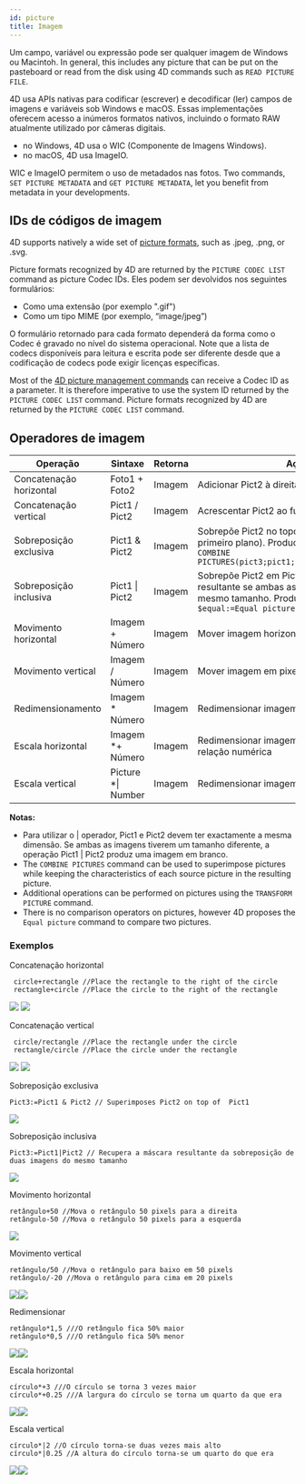 ```yaml
---
id: picture
title: Imagem
---
```


Um campo, variável ou expressão pode ser qualquer imagem de Windows ou Macintoh. In general, this includes any picture that can be put on the pasteboard or read from the disk using 4D commands such as `READ PICTURE FILE`.

4D usa APIs nativas para codificar (escrever) e decodificar (ler) campos de imagens e variáveis sob Windows e macOS. Essas implementações oferecem acesso a inúmeros formatos nativos, incluindo o formato RAW atualmente utilizado por câmeras digitais.

- no Windows, 4D usa o WIC (Componente de Imagens Windows).
- no macOS, 4D usa ImageIO.

WIC e ImageIO permitem o uso de metadados nas fotos. Two commands, `SET PICTURE METADATA` and `GET PICTURE METADATA`, let you benefit from metadata in your developments.

## IDs de códigos de imagem

4D supports natively a wide set of [picture formats](FormEditor/pictures.md#native-formats-supported), such as .jpeg, .png, or .svg.

Picture formats recognized by 4D are returned by the `PICTURE CODEC LIST` command as picture Codec IDs.  Eles podem ser devolvidos nos seguintes formulários:

- Como uma extensão (por exemplo ".gif")
- Como um tipo MIME (por exemplo, “image/jpeg”)

O formulário retornado para cada formato dependerá da forma como o Codec é gravado no nível do sistema operacional. Note que a lista de codecs disponíveis para leitura e escrita pode ser diferente desde que a codificação de codecs pode exigir licenças específicas.

Most of the [4D picture management commands](https://doc.4d.com/4Dv18/4D/18/Pictures.201-4504337.en.html) can receive a Codec ID as a parameter. It is therefore imperative to use the system ID returned by the `PICTURE CODEC LIST` command.
Picture formats recognized by 4D are returned by the `PICTURE CODEC LIST` command.

## Operadores de imagem

| Operação                | Sintaxe             | Retorna | Ação                                                                                                                                                                        |
| ----------------------- | ------------------- | ------- | --------------------------------------------------------------------------------------------------------------------------------------------------------------------------- |
| Concatenação horizontal | Foto1 + Foto2       | Imagem  | Adicionar Pict2 à direita da Pict1                                                                                                                                          |
| Concatenação vertical   | Pict1 / Pict2       | Imagem  | Acrescentar Pict2 ao fundo de Pict1                                                                                                                                         |
| Sobreposição exclusiva  | Pict1 & Pict2       | Imagem  | Sobrepõe Pict2 no topo de Pict1 (Pict2 em primeiro plano). Produces the same result as `COMBINE PICTURES(pict3;pict1;Superimposition;pict2)`             |
| Sobreposição inclusiva  | Pict1 \| Pict2      | Imagem  | Sobrepõe Pict2 em Pict1 e devolve a máscara resultante se ambas as imagens tiverem o mesmo tamanho. Produces the same result as `$equal:=Equal pictures(Pict1;Pict2;Pict3)` |
| Movimento horizontal    | Imagem + Número     | Imagem  | Mover imagem horizontalmente número pixels                                                                                                                                  |
| Movimento vertical      | Imagem / Número     | Imagem  | Mover imagem em pixels do número vertical                                                                                                                                   |
| Redimensionamento       | Imagem \* Número    | Imagem  | Redimensionar imagem por proporção número                                                                                                                                   |
| Escala horizontal       | Imagem \*+ Número   | Imagem  | Redimensionar imagem horizontalmente por relação numérica                                                                                                                   |
| Escala vertical         | Picture \*\| Number | Imagem  | Redimensionar imagem por proporção número                                                                                                                                   |

**Notas:**

- Para utilizar o | operador, Pict1 e Pict2 devem ter exactamente a mesma dimensão. Se ambas as imagens tiverem um tamanho diferente, a operação Pict1 | Pict2 produz uma imagem em branco.
- The `COMBINE PICTURES` command can be used to superimpose pictures while keeping the characteristics of each source picture in the resulting picture.
- Additional operations can be performed on pictures using the `TRANSFORM PICTURE` command.
- There is no comparison operators on pictures, however 4D proposes the `Equal picture` command to compare two pictures.

### Exemplos

Concatenação horizontal

```4d
 circle+rectangle //Place the rectangle to the right of the circle
 rectangle+circle //Place the circle to the right of the rectangle
```

![](../assets/en/Concepts/concatHor.en.png)
![](../assets/en/Concepts/concatHor2.en.png)

Concatenação vertical

```4d
 circle/rectangle //Place the rectangle under the circle
 rectangle/circle //Place the circle under the rectangle
```

![](../assets/en/Concepts/concatVer.en.png)
![](../assets/en/Concepts/concatVer2.en.png)

Sobreposição exclusiva

```4d
Pict3:=Pict1 & Pict2 // Superimposes Pict2 on top of  Pict1
```

![](../assets/en/Concepts/superimpoExc.fr.png)

Sobreposição inclusiva

```4d
Pict3:=Pict1|Pict2 // Recupera a máscara resultante da sobreposição de duas imagens do mesmo tamanho
```

![](../assets/en/Concepts/superimpoInc.fr.png)

Movimento horizontal

```4d
retângulo+50 //Mova o retângulo 50 pixels para a direita
retângulo-50 //Mova o retângulo 50 pixels para a esquerda
```

![](../assets/en/Concepts/hormove.en.png)

Movimento vertical

```4d
retângulo/50 //Mova o retângulo para baixo em 50 pixels
retângulo/-20 //Mova o retângulo para cima em 20 pixels
```

![](../assets/en/Concepts/vertmove.en.png)![](../assets/en/Concepts/vertmove2.en.png)

Redimensionar

```4d
retângulo*1,5 ///O retângulo fica 50% maior
retângulo*0,5 ///O retângulo fica 50% menor
```

![](../assets/en/Concepts/resize.en.png)![](../assets/en/Concepts/resisze2.en.png)

Escala horizontal

```4d
círculo*+3 ///O círculo se torna 3 vezes maior
círculo*+0.25 ///A largura do círculo se torna um quarto da que era
```

![](../assets/en/Concepts/Horscaling.en.png)![](../assets/en/Concepts/Horscaling2.en.png)

Escala vertical

```4d
círculo*|2 //O círculo torna-se duas vezes mais alto
círculo*|0.25 //A altura do círculo torna-se um quarto do que era
```

![](../assets/en/Concepts/vertscaling.en.png)![](../assets/en/Concepts/veticalscaling2.en.png)
